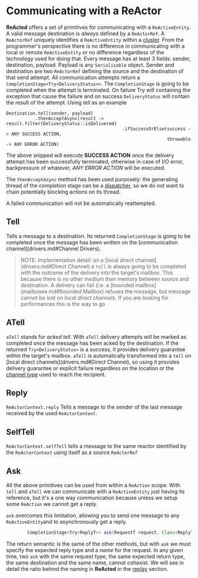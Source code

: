 # Communicating with a ReActor

**ReActed** offers a set of primitives for communicating with a `ReActiveEntity`. A valid message destination is
*always* defined by a `ReActorRef`. A `ReActorRef` uniquely identifies a `ReActiveEntity` within a [cluster](clustering.md).
From the programmer's perspective there is no difference in communicating with a local or remote `ReActiveEntity` or
no difference regardless of the technology used for doing that. Every message has at least 3 fields: sender, destination, payload.
Payload is any `Serializable` object. Sender and destination are two `ReActorRef` defining the source and the destination
of that send attempt. All communication attempts return a `CompletionStage<Try<DeliveryStatus>>`.
The `CompletionStage` is going to be completed when the attempt is terminated. On failure Try will containing the
exception that cause the failure and on success `DeliveryStatus` will contain the result of the attempt.
Using *tell* as an example

```
Destination.tell(sender, payload)
           .thenAcceptAsync(result -> result.filter(DeliveryStatus::isDelivered)
                                            .ifSuccessOrElse(success -> ANY SUCCESS ACTION,
                                                             throwable -> ANY ERROR ACTION)
```
The above snipped will execute **SUCCESS ACTION** once the delivery attempt has been successfully terminated,
otherwise in case of I/O error, backpressure of whatever, *ANY ERROR ACTION* will be executed.

The `thenAcceptAsync` method has been used purposely: the generating thread of the completion stage can be a [dispatcher](dispatcher.md),
so we do not want to chain potentially blocking actions on its thread.

A failed communication will not be automatically reattempted.
 
## Tell

Tells a message to a destination. Its returned `CompletionStage` is going to be completed once the message has been
*written* on the [communication channel](drivers.md#Channel Drivers).

> NOTE: Implementation detail: on a [local direct channel](drivers.md#Direct Channel) a `tell` is always going to be
> completed with the outcome of the delivery into the target's mailbox. This because there is no other medium than memory
> between source and destination. A delivery can fail (i.e. a [bounded mailbox](mailboxes.md#Bounded Mailbox) refuses the message,
> but message cannot be lost on *local direct channels*. If you are looking for performances this is the way to go

## ATell

`aTell` stands for *acked tell*. With `aTell` delivery attempts will be marked as completed once the message has been
acked by the destination. If the returned `Try<DeliveryStatus>` is a success, it provides delivery guarantee within the
target's mailbox. `aTell` is automatically transformed into a `tell` on [local direct channels](drivers.md#Direct Channel),
so using it provides delivery guarantee or explicit failure regardless on the location or the [channel type](drivers.md) used to reach
the recipient.

## Reply
`ReActorContext.reply` Tells a message to the sender of the last message received by the used `ReActorContext`. 
## SelfTell
`ReActorContext.selfTell` tells a message to the same reactor identified by the `ReActorContext` using itself as a
source `ReActorRef`
## Ask

All the above primitives can be used from within a `ReAction` scope. With `tell` and `aTell` we can communicate with a
`ReActiveEntity` just having its reference, but it's a one way communication because unless we setup some `ReAction` we
cannot get a reply.

`ask` overcomes this limitation, allowing you to send one message to any `ReActiveEntity`and to asynchronously get a reply.

```java <ReplyT extends Serializable, RequestT extends Serializable>
        CompletionStage<Try<ReplyT>> ask(RequestT request, Class<ReplyT> expectedReply, String requestName)
```
The return semantic is the same of the other methods, but with `ask` we must specify the expected reply type and a
*name* for the request. In any given time, two `ask` with the same request type, the same expected return type,
the same destination and the same name, cannot cohexist. We will see in detail the ratio behind the naming in **ReActed**
in the [replay](channel_drivers/replay/replay_main.md) section.  

